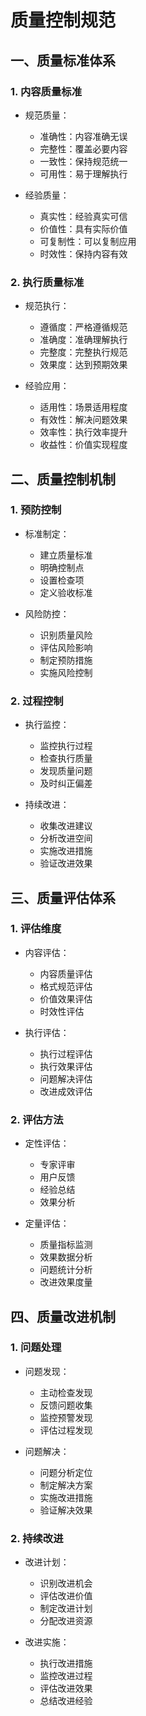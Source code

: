 # 质量控制规范

## 一、质量标准体系

### 1. 内容质量标准
- 规范质量：
  * 准确性：内容准确无误
  * 完整性：覆盖必要内容
  * 一致性：保持规范统一
  * 可用性：易于理解执行

- 经验质量：
  * 真实性：经验真实可信
  * 价值性：具有实际价值
  * 可复制性：可以复制应用
  * 时效性：保持内容有效

### 2. 执行质量标准
- 规范执行：
  * 遵循度：严格遵循规范
  * 准确度：准确理解执行
  * 完整度：完整执行规范
  * 效果度：达到预期效果

- 经验应用：
  * 适用性：场景适用程度
  * 有效性：解决问题效果
  * 效率性：执行效率提升
  * 收益性：价值实现程度

## 二、质量控制机制

### 1. 预防控制
- 标准制定：
  * 建立质量标准
  * 明确控制点
  * 设置检查项
  * 定义验收标准

- 风险防控：
  * 识别质量风险
  * 评估风险影响
  * 制定预防措施
  * 实施风险控制

### 2. 过程控制
- 执行监控：
  * 监控执行过程
  * 检查执行质量
  * 发现质量问题
  * 及时纠正偏差

- 持续改进：
  * 收集改进建议
  * 分析改进空间
  * 实施改进措施
  * 验证改进效果

## 三、质量评估体系

### 1. 评估维度
- 内容评估：
  * 内容质量评估
  * 格式规范评估
  * 价值效果评估
  * 时效性评估

- 执行评估：
  * 执行过程评估
  * 执行效果评估
  * 问题解决评估
  * 改进成效评估

### 2. 评估方法
- 定性评估：
  * 专家评审
  * 用户反馈
  * 经验总结
  * 效果分析

- 定量评估：
  * 质量指标监测
  * 效果数据分析
  * 问题统计分析
  * 改进效果度量

## 四、质量改进机制

### 1. 问题处理
- 问题发现：
  * 主动检查发现
  * 反馈问题收集
  * 监控预警发现
  * 评估过程发现

- 问题解决：
  * 问题分析定位
  * 制定解决方案
  * 实施改进措施
  * 验证解决效果

### 2. 持续改进
- 改进计划：
  * 识别改进机会
  * 评估改进价值
  * 制定改进计划
  * 分配改进资源

- 改进实施：
  * 执行改进措施
  * 监控改进过程
  * 评估改进效果
  * 总结改进经验 